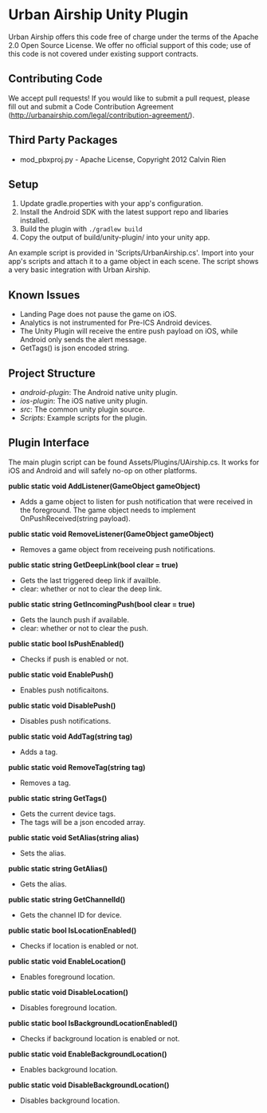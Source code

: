 Urban Airship Unity Plugin
==========================

Urban Airship offers this code free of charge under the terms of the Apache 2.0 Open Source License. We offer no official support of this code; use of this code is not covered under existing support contracts.

Contributing Code
-----------------
We accept pull requests! If you would like to submit a pull request, please fill out and submit a
Code Contribution Agreement (http://urbanairship.com/legal/contribution-agreement/).

Third Party Packages
--------------------
 - mod_pbxproj.py - Apache License, Copyright 2012 Calvin Rien

Setup
-----
1. Update gradle.properties with your app's configuration.
2. Install the Android SDK with the latest support repo and libaries installed.
3. Build the plugin with `./gradlew build`
4. Copy the output of build/unity-plugin/ into your unity app.

An example script is provided in 'Scripts/UrbanAirship.cs'. Import into your app's scripts and attach it to a game object in each scene. The script
shows a very basic integration with Urban Airship.

Known Issues
------------
- Landing Page does not pause the game on iOS.
- Analytics is not instrumented for Pre-ICS Android devices.
- The Unity Plugin will receive the entire push payload on iOS, while Android only sends the alert message.
- GetTags() is json encoded string.  

Project Structure
-----------------
- *android-plugin*: The Android native unity plugin.
- *ios-plugin*: The iOS native unity plugin. 
- *src*: The common unity plugin source.
- *Scripts*: Example scripts for the plugin.

Plugin Interface
---------------
The main plugin script can be found Assets/Plugins/UAirship.cs. It works for iOS and Android and will safely no-op on other platforms.

**public static void AddListener(GameObject gameObject)**
 - Adds a game object to listen for push notification that were received in the foreground.  The game object needs to implement OnPushReceived(string payload).

**public static void RemoveListener(GameObject gameObject)**
 - Removes a game object from receiveing push notifications.

**public static string GetDeepLink(bool clear = true)**
 - Gets the last triggered deep link if availble.
 - clear: whether or not to clear the deep link.

**public static string GetIncomingPush(bool clear = true)**
- Gets the launch push if available.
- clear: whether or not to clear the push.

**public static bool IsPushEnabled()**
- Checks if push is enabled or not.

**public static void EnablePush()**
- Enables push notificaitons.

**public static void DisablePush()**
- Disables push notifications.

**public static void AddTag(string tag)**
- Adds a tag.

**public static void RemoveTag(string tag)**
- Removes a tag.

**public static string GetTags()**
- Gets the current device tags.
- The tags will be a json encoded array.

**public static	void SetAlias(string alias)**
- Sets the alias.

**public static	string GetAlias()**
- Gets the alias.

**public static	string GetChannelId()**
- Gets the channel ID for device.

**public static	bool IsLocationEnabled()**
- Checks if location is enabled or not.

**public static	void EnableLocation()**
- Enables foreground location.

**public static	void DisableLocation()**
- Disables foreground location.

**public static	bool IsBackgroundLocationEnabled()**
- Checks if background location is enabled or not.

**public static	void EnableBackgroundLocation()**
- Enables background location.

**public static	void DisableBackgroundLocation()**
- Disables background location.


